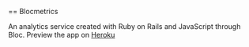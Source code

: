 == Blocmetrics

An analytics service created with Ruby on Rails and JavaScript through Bloc.
Preview the app on [Heroku](https://agile-chamber-9091.herokuapp.com/)